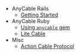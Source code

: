 * AnyCable Rails
  * [Getting Started](./rails_getting_started.md)
* AnyCable Ruby
  * [Using `anycable` gem](./anycable_gem.md)
  * [Lite Cable](./lite_cable.md)
* Misc
  * [Action Cable Protocol](action_cable_protocol.md)

